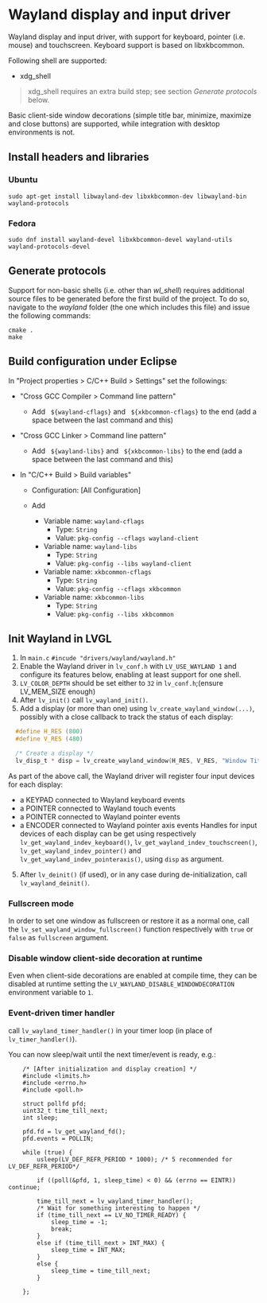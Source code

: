# Wayland display and input driver

Wayland display and input driver, with support for keyboard, pointer (i.e. mouse) and touchscreen.
Keyboard support is based on libxkbcommon.

Following shell are supported:

* xdg_shell

> xdg_shell requires an extra build step; see section _Generate protocols_ below.


Basic client-side window decorations (simple title bar, minimize, maximize and close buttons)
are supported, while integration with desktop environments is not.


## Install headers and libraries

### Ubuntu

```
sudo apt-get install libwayland-dev libxkbcommon-dev libwayland-bin wayland-protocols
```

### Fedora

```
sudo dnf install wayland-devel libxkbcommon-devel wayland-utils wayland-protocols-devel
```


## Generate protocols

Support for non-basic shells (i.e. other than _wl_shell_) requires additional
source files to be generated before the first build of the project. To do so,
navigate to the _wayland_ folder (the one which includes this file) and issue
the following commands:

```
cmake .
make
```


## Build configuration under Eclipse

In "Project properties > C/C++ Build > Settings" set the followings:

- "Cross GCC Compiler > Command line pattern"
  - Add ` ${wayland-cflags}` and ` ${xkbcommon-cflags}` to the end (add a space between the last command and this)


- "Cross GCC Linker > Command line pattern"
  - Add ` ${wayland-libs}` and ` ${xkbcommon-libs}`  to the end (add a space between the last command and this)


- In "C/C++ Build > Build variables"
  - Configuration: [All Configuration]

  - Add
    - Variable name: `wayland-cflags`
      - Type: `String`
      - Value: `pkg-config --cflags wayland-client`
    - Variable name: `wayland-libs`
      - Type: `String`
      - Value: `pkg-config --libs wayland-client`
    - Variable name: `xkbcommon-cflags`
      - Type: `String`
      - Value: `pkg-config --cflags xkbcommon`
    - Variable name: `xkbcommon-libs`
      - Type: `String`
      - Value: `pkg-config --libs xkbcommon`


## Init Wayland in LVGL

1. In `main.c` `#incude "drivers/wayland/wayland.h"`
2. Enable the Wayland driver in `lv_conf.h` with `LV_USE_WAYLAND 1` and
   configure its features below, enabling at least support for one shell.
3. `LV_COLOR_DEPTH` should be set either to `32` in `lv_conf.h`;(ensure LV_MEM_SIZE enough)
4. After `lv_init()` call `lv_wayland_init()`.
5. Add a display (or more than one) using `lv_create_wayland_window(...)`,
   possibly with a close callback to track the status of each display:
```c
  #define H_RES (800)
  #define V_RES (480)

  /* Create a display */
  lv_disp_t * disp = lv_create_wayland_window(H_RES, V_RES, "Window Title", close_cb);
```
  As part of the above call, the Wayland driver will register four input devices
  for each display:
  - a KEYPAD connected to Wayland keyboard events
  - a POINTER connected to Wayland touch events
  - a POINTER connected to Wayland pointer events
  - a ENCODER connected to Wayland pointer axis events
  Handles for input devices of each display can be get using respectively
  `lv_get_wayland_indev_keyboard()`, `lv_get_wayland_indev_touchscreen()`,
  `lv_get_wayland_indev_pointer()` and `lv_get_wayland_indev_pointeraxis()`, using
  `disp` as argument.
5. After `lv_deinit()` (if used), or in any case during de-initialization, call
  `lv_wayland_deinit()`.

### Fullscreen mode

In order to set one window as fullscreen or restore it as a normal one,
call the `lv_set_wayland_window_fullscreen()` function respectively with `true`
or `false` as `fullscreen` argument.

### Disable window client-side decoration at runtime

Even when client-side decorations are enabled at compile time, they can be
disabled at runtime setting the `LV_WAYLAND_DISABLE_WINDOWDECORATION`
environment variable to `1`.

### Event-driven timer handler

call `lv_wayland_timer_handler()`
in your timer loop (in place of `lv_timer_handler()`).

You can now sleep/wait until the next timer/event is ready, e.g.:
```
    /* [After initialization and display creation] */
    #include <limits.h>
    #include <errno.h>
    #include <poll.h>

    struct pollfd pfd;
    uint32_t time_till_next;
    int sleep;

    pfd.fd = lv_get_wayland_fd();
    pfd.events = POLLIN;

    while (true) {
        usleep(LV_DEF_REFR_PERIOD * 1000); /* 5 recommended for LV_DEF_REFR_PERIOD*/

        if ((poll(&pfd, 1, sleep_time) < 0) && (errno == EINTR)) continue;

        time_till_next = lv_wayland_timer_handler();
        /* Wait for something interesting to happen */
        if (time_till_next == LV_NO_TIMER_READY) {
            sleep_time = -1;
            break;
        }
        else if (time_till_next > INT_MAX) {
            sleep_time = INT_MAX;
        }
        else {
            sleep_time = time_till_next;
        }

    };
```
